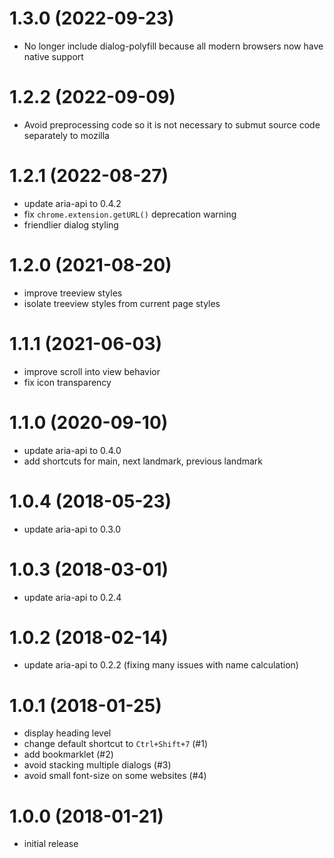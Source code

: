# 1.3.0 (2022-09-23)

-   No longer include dialog-polyfill because all modern browsers now have
    native support


# 1.2.2 (2022-09-09)

-   Avoid preprocessing code so it is not necessary to submut source code
    separately to mozilla


# 1.2.1 (2022-08-27)

-   update aria-api to 0.4.2
-   fix `chrome.extension.getURL()` deprecation warning
-   friendlier dialog styling


# 1.2.0 (2021-08-20)

-   improve treeview styles
-   isolate treeview styles from current page styles


# 1.1.1 (2021-06-03)

-   improve scroll into view behavior
-   fix icon transparency


# 1.1.0 (2020-09-10)

-   update aria-api to 0.4.0
-   add shortcuts for main, next landmark, previous landmark


# 1.0.4 (2018-05-23)

-   update aria-api to 0.3.0


# 1.0.3 (2018-03-01)

-   update aria-api to 0.2.4


# 1.0.2 (2018-02-14)

-   update aria-api to 0.2.2 (fixing many issues with name calculation)


# 1.0.1 (2018-01-25)

-   display heading level
-   change default shortcut to `Ctrl+Shift+7` (#1)
-   add bookmarklet (#2)
-   avoid stacking multiple dialogs (#3)
-   avoid small font-size on some websites (#4)


# 1.0.0 (2018-01-21)

-   initial release
